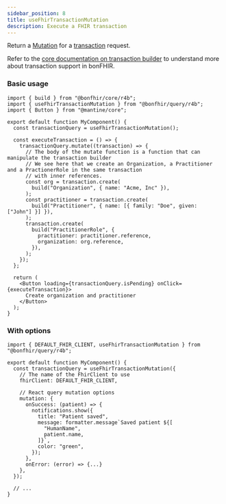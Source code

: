```yaml
---
sidebar_position: 8
title: useFhirTransactionMutation
description: Execute a FHIR transaction
---
```


Return a [Mutation](https://tanstack.com/query/latest/docs/react/guides/mutations) for a
[transaction](https://hl7.org/fhir/http.html#transaction) request.

Refer to the [core documentation on transaction builder](/packages/core/fhir-client#batchtransaction-builder) to understand
more about transaction support in bonFHIR.

### Basic usage

```tsx
import { build } from "@bonfhir/core/r4b";
import { useFhirTransactionMutation } from "@bonfhir/query/r4b";
import { Button } from "@mantine/core";

export default function MyComponent() {
  const transactionQuery = useFhirTransactionMutation();

  const executeTransaction = () => {
    transactionQuery.mutate((transaction) => {
      // The body of the mutate function is a function that can manipulate the transaction builder
      // We see here that we create an Organization, a Practitioner and a PractionerRole in the same transaction
      // with inner references.
      const org = transaction.create(
        build("Organization", { name: "Acme, Inc" }),
      );
      const practitioner = transaction.create(
        build("Practitioner", { name: [{ family: "Doe", given: ["John"] }] }),
      );
      transaction.create(
        build("PractitionerRole", {
          practitioner: practitioner.reference,
          organization: org.reference,
        }),
      );
    });
  };

  return (
    <Button loading={transactionQuery.isPending} onClick={executeTransaction}>
      Create organization and practitioner
    </Button>
  );
}
```

### With options

```tsx
import { DEFAULT_FHIR_CLIENT, useFhirTransactionMutation } from "@bonfhir/query/r4b";

export default function MyComponent() {
  const transactionQuery = useFhirTransactionMutation({
    // The name of the FhirClient to use
    fhirClient: DEFAULT_FHIR_CLIENT,

    // React query mutation options
    mutation: {
      onSuccess: (patient) => {
        notifications.show({
          title: "Patient saved",
          message: formatter.message`Saved patient ${[
            "HumanName",
            patient.name,
          ]}`,
          color: "green",
        });
      },
      onError: (error) => {...}
    },
  });

  // ...
}
```
